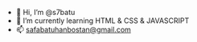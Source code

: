 - 👋 Hi, I’m @s7batu
- 🌱 I’m currently learning HTML & CSS & JAVASCRIPT
- 📫 safabatuhanbostan@gmail.com

<!---
s7batu/s7batu is a ✨ special ✨ repository because its `README.md` (this file) appears on your GitHub profile.
You can click the Preview link to take a look at your changes.
--->
